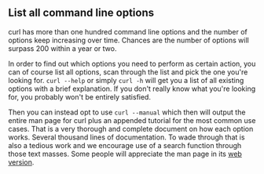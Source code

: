 ## List all command line options

curl has more than one hundred command line options and the number of options
keep increasing over time. Chances are the number of options will surpass 200
within a year or two.

In order to find out which options you need to perform as certain action, you
can of course list all options, scan through the list and pick the one you're
looking for. `curl --help` or simply `curl -h` will get you a list of all
existing options with a brief explanation. If you don't really know what
you're looking for, you probably won't be entirely satisfied.

Then you can instead opt to use `curl --manual` which then will output the
entire man page for curl plus an appended tutorial for the most common use
cases. That is a very thorough and complete document on how each option
works. Several thousand lines of documentation. To wade through that is also a
tedious work and we encourage use of a search function through those text
masses. Some people will appreciate the man page in its [web
version](https://curl.haxx.se/docs/manpage.html).

